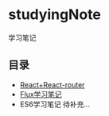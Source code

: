 # studyingNote
学习笔记  

## 目录
* [React+React-router](https://github.com/yoyoCoding/studyingNote/Flux.md)
* [Flux学习笔记](https://github.com/yoyoCoding/studyingNote/Flux.md)  
* ES6学习笔记 待补充...

